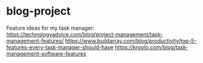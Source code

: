 # blog-project
Feature ideas for my task manager:
                                https://technologyadvice.com/blog/project-management/task-management-features/
                                https://www.buildarray.com/blog/productivity/top-5-features-every-task-manager-should-have
                                https://kroolo.com/blog/task-management-software-features
